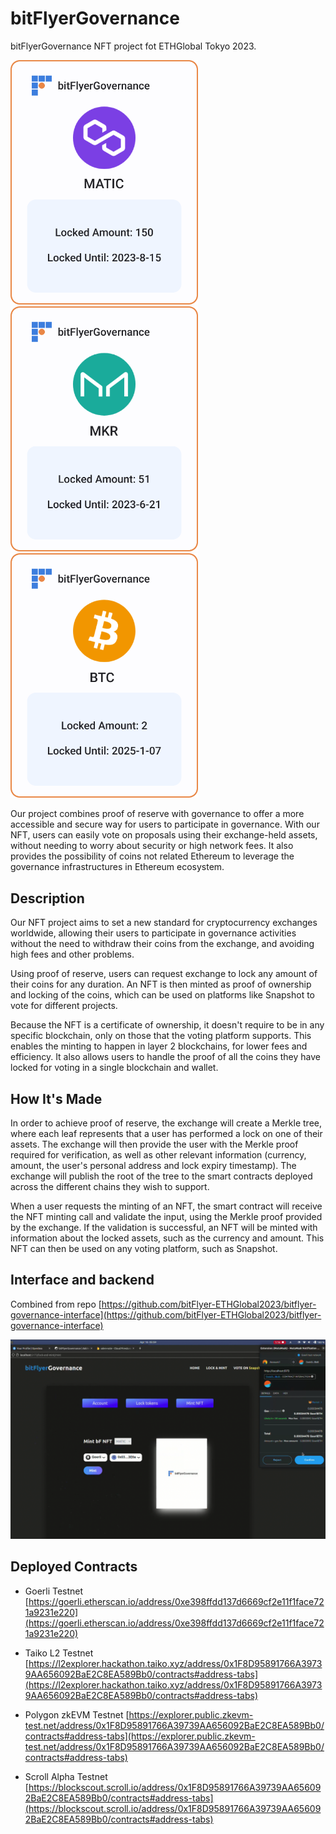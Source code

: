 # bitFlyerGovernance
bitFlyerGovernance NFT project fot ETHGlobal Tokyo 2023.

<img src="./assets/matic1.png"  width="300">
<img src="./assets/mkr1.png"  width="300">
<img src="./assets/btc1.png"  width="300">

Our project combines proof of reserve with governance to offer a more accessible and secure way for users to participate in governance. With our NFT, users can easily vote on proposals using their exchange-held assets, without needing to worry about security or high network fees. It also provides the possibility of coins not related Ethereum to leverage the governance infrastructures in Ethereum ecosystem.

## Description
Our NFT project aims to set a new standard for cryptocurrency exchanges worldwide, allowing their users to participate in governance activities without the need to withdraw their coins from the exchange, and avoiding high fees and other problems.

Using proof of reserve, users can request exchange to lock any amount of their coins for any duration. An NFT is then minted as proof of ownership and locking of the coins, which can be used on platforms like Snapshot to vote for different projects.

Because the NFT is a certificate of ownership, it doesn't require to be in any specific blockchain, only on those that the voting platform supports. This enables the minting to happen in layer 2 blockchains, for lower fees and efficiency. It also allows users to handle the proof of all the coins they have locked for voting in a single blockchain and wallet.

## How It's Made
In order to achieve proof of reserve, the exchange will create a Merkle tree, where each leaf represents that a user has performed a lock on one of their assets. The exchange will then provide the user with the Merkle proof required for verification, as well as other relevant information (currency, amount, the user's personal address and lock expiry timestamp). The exchange will publish the root of the tree to the smart contracts deployed across the different chains they wish to support.

When a user requests the minting of an NFT, the smart contract will receive the NFT minting call and validate the input, using the Merkle proof provided by the exchange. If the validation is successful, an NFT will be minted with information about the locked assets, such as the currency and amount. This NFT can then be used on any voting platform, such as Snapshot.

## Interface and backend
Combined from repo [https://github.com/bitFlyer-ETHGlobal2023/bitflyer-governance-interface](https://github.com/bitFlyer-ETHGlobal2023/bitflyer-governance-interface)

<img src="./assets/mint.png"  width="1000">

## Deployed Contracts

* Goerli Testnet
[https://goerli.etherscan.io/address/0xe398ffdd137d6669cf2e11f1face721a9231e220](https://goerli.etherscan.io/address/0xe398ffdd137d6669cf2e11f1face721a9231e220)

* Taiko L2 Testnet
[https://l2explorer.hackathon.taiko.xyz/address/0x1F8D95891766A39739AA656092BaE2C8EA589Bb0/contracts#address-tabs](https://l2explorer.hackathon.taiko.xyz/address/0x1F8D95891766A39739AA656092BaE2C8EA589Bb0/contracts#address-tabs)

* Polygon zkEVM Testnet
[https://explorer.public.zkevm-test.net/address/0x1F8D95891766A39739AA656092BaE2C8EA589Bb0/contracts#address-tabs](https://explorer.public.zkevm-test.net/address/0x1F8D95891766A39739AA656092BaE2C8EA589Bb0/contracts#address-tabs)

* Scroll Alpha Testnet
[https://blockscout.scroll.io/address/0x1F8D95891766A39739AA656092BaE2C8EA589Bb0/contracts#address-tabs](https://blockscout.scroll.io/address/0x1F8D95891766A39739AA656092BaE2C8EA589Bb0/contracts#address-tabs)